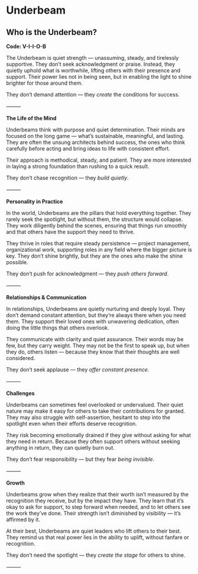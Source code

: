 # Underbeam
## Who is the Underbeam?
**Code: V-I-I-O-B**

The Underbeam is quiet strength — unassuming, steady, and tirelessly supportive. They don’t seek acknowledgment or praise. Instead, they quietly uphold what is worthwhile, lifting others with their presence and support. Their power lies not in being seen, but in enabling the light to shine brighter for those around them.

They don’t demand attention — they *create* the conditions for success.

⸻

**The Life of the Mind**

Underbeams think with purpose and quiet determination. Their minds are focused on the long game — what’s sustainable, meaningful, and lasting. They are often the unsung architects behind success, the ones who think carefully before acting and bring ideas to life with consistent effort.

Their approach is methodical, steady, and patient. They are more interested in laying a strong foundation than rushing to a quick result.

They don’t chase recognition — they *build quietly*.

⸻

**Personality in Practice**

In the world, Underbeams are the pillars that hold everything together. They rarely seek the spotlight, but without them, the structure would collapse. They work diligently behind the scenes, ensuring that things run smoothly and that others have the support they need to thrive.

They thrive in roles that require steady persistence — project management, organizational work, supporting roles in any field where the bigger picture is key. They don’t shine brightly, but they are the ones who make the shine possible.

They don’t push for acknowledgment — they *push others forward*.

⸻

**Relationships & Communication**

In relationships, Underbeams are quietly nurturing and deeply loyal. They don’t demand constant attention, but they’re always there when you need them. They support their loved ones with unwavering dedication, often doing the little things that others overlook.

They communicate with clarity and quiet assurance. Their words may be few, but they carry weight. They may not be the first to speak up, but when they do, others listen — because they know that their thoughts are well considered.

They don’t seek applause — they *offer constant presence*.

⸻

**Challenges**

Underbeams can sometimes feel overlooked or undervalued. Their quiet nature may make it easy for others to take their contributions for granted. They may also struggle with self-assertion, hesitant to step into the spotlight even when their efforts deserve recognition.

They risk becoming emotionally drained if they give without asking for what they need in return. Because they often support others without seeking anything in return, they can quietly burn out.

They don’t fear responsibility — but they fear *being invisible*.

⸻

**Growth**

Underbeams grow when they realize that their worth isn’t measured by the recognition they receive, but by the impact they have. They learn that it’s okay to ask for support, to step forward when needed, and to let others see the work they’ve done. Their strength isn’t diminished by visibility — it’s affirmed by it.

At their best, Underbeams are quiet leaders who lift others to their best. They remind us that real power lies in the ability to uplift, without fanfare or recognition.

They don’t need the spotlight — they *create the stage* for others to shine.

⸻
